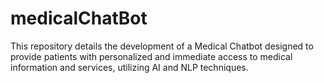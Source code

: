 # medicalChatBot
 This repository details the development of a Medical Chatbot designed to provide patients with personalized and immediate access to medical information and services, utilizing AI and NLP techniques.
